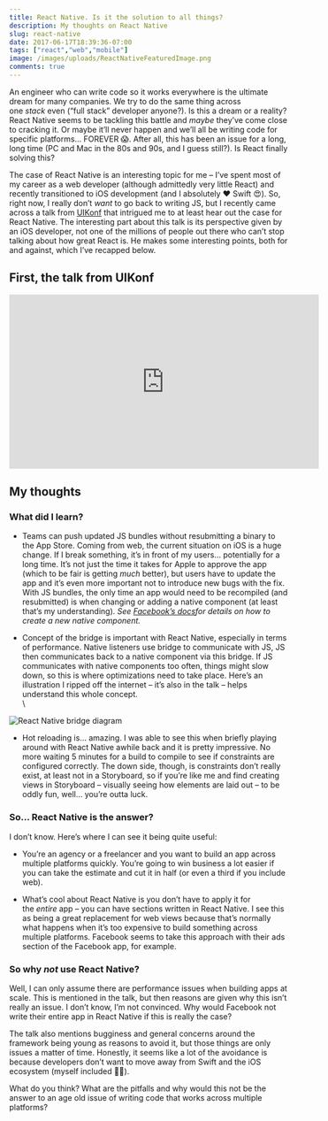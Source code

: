 ```yaml
---
title: React Native. Is it the solution to all things?
description: My thoughts on React Native
slug: react-native
date: 2017-06-17T18:39:36-07:00
tags: ["react","web","mobile"]
image: /images/uploads/ReactNativeFeaturedImage.png
comments: true
---
```

An engineer who can write code so it works everywhere is the ultimate dream for many companies. We try to do the same thing across one *stack* even (“full stack” developer anyone?). Is this a dream or a reality? React Native seems to be tackling this battle and *maybe* they’ve come close to cracking it. Or maybe it’ll never happen and we’ll all be writing code for specific platforms… FOREVER 😱. After all, this has been an issue for a long, long time (PC and Mac in the 80s and 90s, and I guess still?). Is React finally solving this?

The case of React Native is an interesting topic for me – I’ve spent most of my career as a web developer (although admittedly very little React) and recently transitioned to iOS development (and I absolutely ❤️ Swift 😍). So, right now, I really don’t *want* to go back to writing JS, but I recently came across a talk from [UIKonf](http://www.uikonf.com/) that intrigued me to at least hear out the case for React Native. The interesting part about this talk is its perspective given by an iOS developer, not one of the millions of people out there who can’t stop talking about how great React is. He makes some interesting points, both for and against, which I’ve recapped below.

## First, the talk from UIKonf

<iframe width="560" height="315" src="https://www.youtube.com/embed/cZ4zQWgajBg?list=PLdr22uU_wISqntV4tQmx9H6sj9gMtj7nG" frameborder="0" allowfullscreen></iframe>

## My thoughts

### What did I learn?

* Teams can push updated JS bundles without resubmitting a binary to the App Store. Coming from web, the current situation on iOS is a huge change. If I break something, it’s in front of my users… potentially for a long time. It’s not just the time it takes for Apple to approve the app (which to be fair is getting *much* better), but users have to update the app and it’s even more important not to introduce new bugs with the fix.\
  With JS bundles, the only time an app would need to be recompiled (and resubmitted) is when changing or adding a native component (at least that’s my understanding). *See [Facebook’s docs](https://facebook.github.io/react-native/docs/native-components-ios.html)for details on how to create a new native component.*

* Concept of the bridge is important with React Native, especially in terms of performance. Native listeners use bridge to communicate with JS, JS then communicates back to a native component via this bridge. If JS communicates with native components too often, things might slow down, so this is where optimizations need to take place. Here’s an illustration I ripped off the internet – it’s also in the talk – helps understand this whole concept.\
  \

![React Native bridge diagram](/images/uploads/ReactNativeBridge.jpg)

* Hot reloading is… amazing. I was able to see this when briefly playing around with React Native awhile back and it is pretty impressive. No more waiting 5 minutes for a build to compile to see if constraints are configured correctly. The down side, though, is constraints don’t really exist, at least not in a Storyboard, so if you’re like me and find creating views in Storyboard – visually seeing how elements are laid out – to be oddly fun, well… you’re outta luck.

### So… React Native is the answer?

I don’t know. Here’s where I can see it being quite useful:

* You’re an agency or a freelancer and you want to build an app across multiple platforms quickly. You’re going to win business a lot easier if you can take the estimate and cut it in half (or even a third if you include web).

* What’s cool about React Native is you don’t have to apply it for the *entire* app – you can have sections written in React Native. I see this as being a great replacement for web views because that’s normally what happens when it’s too expensive to build something across multiple platforms. Facebook seems to take this approach with their ads section of the Facebook app, for example.

### So why *not* use React Native?

Well, I can only assume there are performance issues when building apps at scale. This is mentioned in the talk, but then reasons are given why this isn’t really an issue. I don’t know, I’m not convinced. Why would Facebook not write their entire app in React Native if this is really the case?

The talk also mentions bugginess and general concerns around the framework being young as reasons to avoid it, but those things are only issues a matter of time. Honestly, it seems like a lot of the avoidance is because developers don’t want to move away from Swift and the iOS ecosystem (myself included 🙋‍♂️).

What do you think? What are the pitfalls and why would this not be the answer to an age old issue of writing code that works across multiple platforms?
